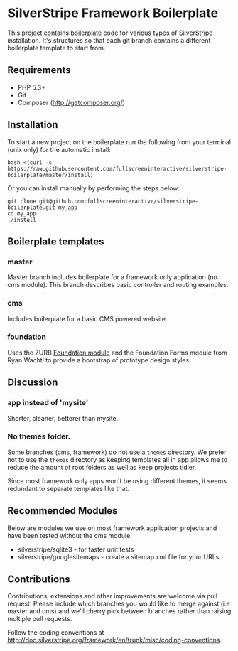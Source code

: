 # SilverStripe Framework Boilerplate

This project contains boilerplate code for various types of SilverStripe 
installation. It's structures so that each git branch contains a different 
boilerplate template to start from.

## Requirements

* PHP 5.3+
* Git
* Composer (http://getcomposer.org/)

## Installation

To start a new project on the boilerplate run the following from your terminal
(unix only) for the automatic install:
	
	bash <(curl -s https://raw.githubusercontent.com/fullscreeninteractive/silverstripe-boilerplate/master/install)
	
Or you can install manually by performing the steps below:

	git clone git@github.com:fullscreeninteractive/silverstripe-boilerplate.git my_app
	cd my_app
	./install

## Boilerplate templates

### master

Master branch includes boilerplate for a framework only application (no cms 
module). This branch describes basic controller and routing examples.

### cms

Includes boilerplate for a basic CMS powered website.

### foundation

Uses the ZURB [Foundation module](https://github.com/ryanwachtl/silverstripe-foundation) 
and the Foundation Forms module from Ryan Wachtl to provide a bootstrap of 
prototype design styles.

## Discussion

### app instead of 'mysite'

Shorter, cleaner, betterer than mysite.

### No themes folder.

Some branches (cms, framework) do not use a `themes` directory. We prefer not to 
use the `themes` directory as keeping templates all in app allows me to reduce 
the amount of root folders as well as keep projects tidier. 

Since most framework only apps won't be using different themes, it seems 
redundant to separate templates like that.

## Recommended Modules

Below are modules we use on most framework application projects and have been 
tested without the cms module.

* silverstripe/sqlite3 - for faster unit tests
* silverstripe/googlesitemaps - create a sitemap.xml file for your URLs

## Contributions

Contributions, extensions and other improvements are welcome via pull request. 
Please include which branches you would like to merge against (i.e master and 
cms) and we'll cherry pick between branches rather than raising multiple pull
requests.

Follow the coding conventions at http://doc.silverstripe.org/framework/en/trunk/misc/coding-conventions.
